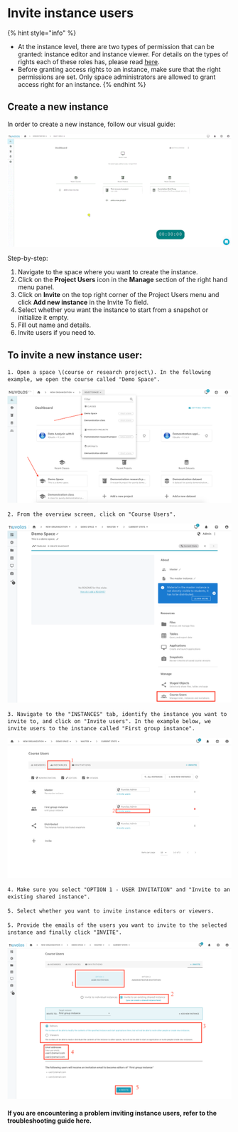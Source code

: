 # Invite instance users

{% hint style="info" %}
* At the instance level, there are two types of permission that can be granted: instance editor and instance viewer. For details on the types of rights each of these roles has, please read [here](../../our-features/data-organization/instances.md).
* Before granting access rights to an instance, make sure that the right permissions are set. Only space administrators are allowed to grant access right for an instance.
{% endhint %}

## **Create a new instance**

In order to create a new instance, follow our visual guide:

![Creating a new instance](../../.gitbook/assets/create_instance_ed%20%281%29.gif)

Step-by-step:

1. Navigate to the space where you want to create the instance.
2. Click on the **Project Users** icon in the **Manage** section of the right hand menu panel.
3. Click on **Invite** on the top right corner of the Project Users menu and click **Add new instance** in the Invite To field.
4. Select whether you want the instance to start from a snapshot or initialize it empty.
5. Fill out name and details.
6. Invite users if you need to.

## **To invite a new instance user:**

    1. Open a space \(course or research project\). In the following example, we open the course called "Demo Space".

![](../../.gitbook/assets/screen-shot-2020-03-19-at-1.02.10-pm.png)

    2. From the overview screen, click on "Course Users".

![](../../.gitbook/assets/screen-shot-2020-11-17-at-10.40.13-am.png)

    3. Navigate to the "INSTANCES" tab, identify the instance you want to invite to, and click on "Invite users". In the example below, we invite users to the instance called "First group instance".

![](../../.gitbook/assets/screen-shot-2020-11-17-at-1.02.54-pm.png)

    4. Make sure you select "OPTION 1 - USER INVITATION" and "Invite to an existing shared instance".

    5. Select whether you want to invite instance editors or viewers.

    5. Provide the emails of the users you want to invite to the selected instance and finally click "INVITE".

![](../../.gitbook/assets/screen-shot-2020-11-17-at-1.16.52-pm.png)

#### If you are encountering a problem inviting instance users, refer to the troubleshooting guide here. 

